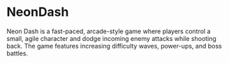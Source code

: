 # NeonDash
 Neon Dash is a fast-paced, arcade-style game where players control a small, agile character and dodge incoming enemy attacks while shooting back. The game features increasing difficulty waves, power-ups, and boss battles.
